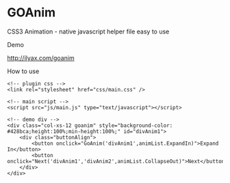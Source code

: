 GOAnim
======

CSS3 Animation - native javascript  helper file easy to use 

Demo

http://ilyax.com/goanim


How to use 

    <!-- plugin css -->
    <link rel="stylesheet" href="css/main.css" />
    
    <!-- main script -->
    <script src="js/main.js" type="text/javascript"></script>
    
    <!-- demo div -->
    <div class="col-xs-12 goanim" style="background-color: #428bca;height:100%;min-height:100%;" id="divAnim1">
        <div class="buttonAlign">
            <button onclick="GoAnim('divAnim1',animList.ExpandIn)">Expand In</button>
            <button onclick="Next('divAnim1','divAnim2',animList.CollapseOut)">Next</button>
        </div>
    </div>
